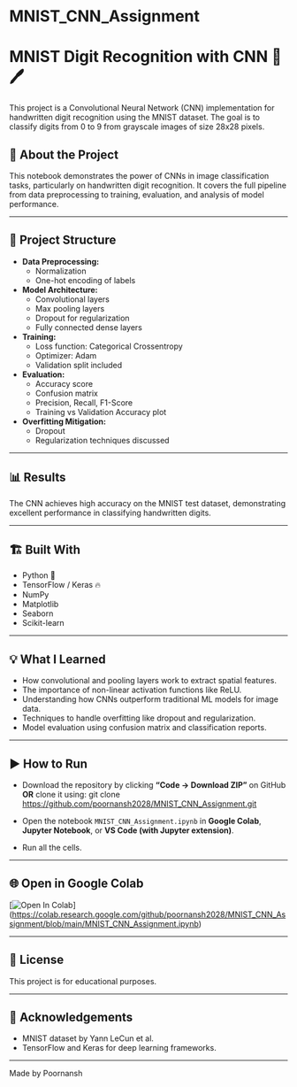 # MNIST_CNN_Assignment
# MNIST Digit Recognition with CNN 🧠🖊️

This project is a Convolutional Neural Network (CNN) implementation for handwritten digit recognition using the MNIST dataset. The goal is to classify digits from 0 to 9 from grayscale images of size 28x28 pixels.

## 🚀 About the Project
This notebook demonstrates the power of CNNs in image classification tasks, particularly on handwritten digit recognition. It covers the full pipeline from data preprocessing to training, evaluation, and analysis of model performance.

---

## 📂 Project Structure
- **Data Preprocessing:**  
   - Normalization  
   - One-hot encoding of labels  
- **Model Architecture:**  
   - Convolutional layers  
   - Max pooling layers  
   - Dropout for regularization  
   - Fully connected dense layers  
- **Training:**  
   - Loss function: Categorical Crossentropy  
   - Optimizer: Adam  
   - Validation split included  
- **Evaluation:**  
   - Accuracy score  
   - Confusion matrix  
   - Precision, Recall, F1-Score  
   - Training vs Validation Accuracy plot  
- **Overfitting Mitigation:**  
   - Dropout  
   - Regularization techniques discussed  

---

## 📊 Results
The CNN achieves high accuracy on the MNIST test dataset, demonstrating excellent performance in classifying handwritten digits.

---

## 🏗️ Built With
- Python 🐍
- TensorFlow / Keras 🔥
- NumPy
- Matplotlib
- Seaborn
- Scikit-learn

---

## 💡 What I Learned
- How convolutional and pooling layers work to extract spatial features.
- The importance of non-linear activation functions like ReLU.
- Understanding how CNNs outperform traditional ML models for image data.
- Techniques to handle overfitting like dropout and regularization.
- Model evaluation using confusion matrix and classification reports.

---

## ▶️ How to Run
- Download the repository by clicking **“Code → Download ZIP”** on GitHub  
**OR** clone it using:
git clone https://github.com/poornansh2028/MNIST_CNN_Assignment.git

- Open the notebook `MNIST_CNN_Assignment.ipynb` in **Google Colab**, **Jupyter Notebook**, or **VS Code (with Jupyter extension)**.
- Run all the cells.

---

## 🌐 Open in Google Colab
[![Open In Colab](https://colab.research.google.com/assets/colab-badge.svg)]
(https://colab.research.google.com/github/poornansh2028/MNIST_CNN_Assignment/blob/main/MNIST_CNN_Assignment.ipynb)

---

## 📜 License
This project is for educational purposes.

---

## 🤝 Acknowledgements
- MNIST dataset by Yann LeCun et al.
- TensorFlow and Keras for deep learning frameworks.

---

Made by Poornansh
